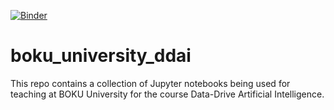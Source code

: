 [![Binder](https://mybinder.org/badge_logo.svg)](https://mybinder.org/v2/gh/stefanschweng/boku_university_ddai/44481a03787cfae91d4ad54c5dc57d6dc313fe2a?urlpath=voila%2Frender%2Fgd_parabola_2D.ipynb)

# boku_university_ddai
This repo contains a collection of Jupyter notebooks being used for teaching at BOKU University for the course Data-Drive Artificial Intelligence.
